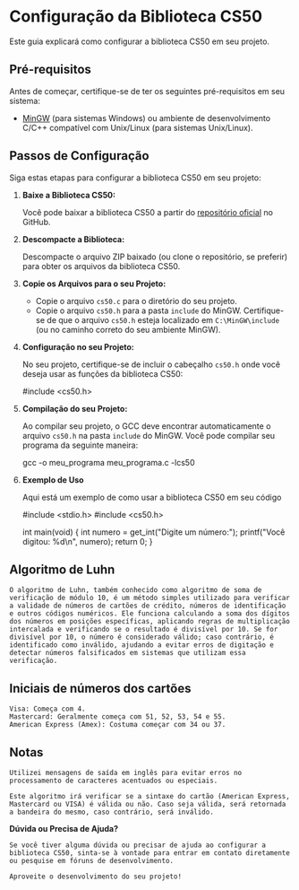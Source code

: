 # Configuração da Biblioteca CS50

Este guia explicará como configurar a biblioteca CS50 em seu projeto.

## Pré-requisitos

Antes de começar, certifique-se de ter os seguintes pré-requisitos em seu sistema:

- [MinGW](http://www.mingw.org/) (para sistemas Windows) ou ambiente de desenvolvimento C/C++ compatível com Unix/Linux (para sistemas Unix/Linux).

## Passos de Configuração

Siga estas etapas para configurar a biblioteca CS50 em seu projeto:

1. **Baixe a Biblioteca CS50:**

   Você pode baixar a biblioteca CS50 a partir do [repositório oficial](https://github.com/cs50/libcs50) no GitHub.

2. **Descompacte a Biblioteca:**

   Descompacte o arquivo ZIP baixado (ou clone o repositório, se preferir) para obter os arquivos da biblioteca CS50.

3. **Copie os Arquivos para o seu Projeto:**

   - Copie o arquivo `cs50.c` para o diretório do seu projeto.
   - Copie o arquivo `cs50.h` para a pasta `include` do MinGW. Certifique-se de que o arquivo `cs50.h` esteja localizado em `C:\MinGW\include` (ou no caminho correto do seu ambiente MinGW).

4. **Configuração no seu Projeto:**

   No seu projeto, certifique-se de incluir o cabeçalho `cs50.h` onde você deseja usar as funções da biblioteca CS50:

   #include <cs50.h>

4. **Compilação do seu Projeto:**

    Ao compilar seu projeto, o GCC deve encontrar automaticamente o arquivo `cs50.h` na pasta `include` do MinGW. Você pode compilar seu programa da seguinte maneira:

    gcc -o meu_programa meu_programa.c -lcs50

5. **Exemplo de Uso**

    Aqui está um exemplo de como usar a biblioteca CS50 em seu código

    #include <stdio.h>
    #include <cs50.h>

    int main(void)
    {
        int numero = get_int("Digite um número:");
        printf("Você digitou: %d\n", numero);
        return 0;
    }

## Algoritmo de Luhn

    O algoritmo de Luhn, também conhecido como algoritmo de soma de verificação de módulo 10, é um método simples utilizado para verificar a validade de números de cartões de crédito, números de identificação e outros códigos numéricos. Ele funciona calculando a soma dos dígitos dos números em posições específicas, aplicando regras de multiplicação intercalada e verificando se o resultado é divisível por 10. Se for divisível por 10, o número é considerado válido; caso contrário, é identificado como inválido, ajudando a evitar erros de digitação e detectar números falsificados em sistemas que utilizam essa verificação.

## Iniciais de números dos cartões

    Visa: Começa com 4.
    Mastercard: Geralmente começa com 51, 52, 53, 54 e 55.
    American Express (Amex): Costuma começar com 34 ou 37.

## Notas

    Utilizei mensagens de saída em inglês para evitar erros no processamento de caracteres acentuados ou especiais.

    Este algoritmo irá verificar se a sintaxe do cartão (American Express, Mastercard ou VISA) é válida ou não. Caso seja válida, será retornada a bandeira do mesmo, caso contrário, será inválido.

**Dúvida ou Precisa de Ajuda?**

    Se você tiver alguma dúvida ou precisar de ajuda ao configurar a biblioteca CS50, sinta-se à vontade para entrar em contato diretamente ou pesquise em fóruns de desenvolvimento.

    Aproveite o desenvolvimento do seu projeto!